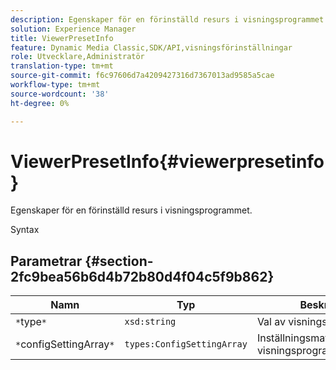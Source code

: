 ```yaml
---
description: Egenskaper för en förinställd resurs i visningsprogrammet.
solution: Experience Manager
title: ViewerPresetInfo
feature: Dynamic Media Classic,SDK/API,visningsförinställningar
role: Utvecklare,Administratör
translation-type: tm+mt
source-git-commit: f6c97606d7a4209427316d7367013ad9585a5cae
workflow-type: tm+mt
source-wordcount: '38'
ht-degree: 0%

---
```



# ViewerPresetInfo{#viewerpresetinfo}

Egenskaper för en förinställd resurs i visningsprogrammet.

Syntax

## Parametrar {#section-2fc9bea56b6d4b72b80d4f04c5f9b862}

| Namn | Typ | Beskrivning |
|---|---|---|
| `*`type`*` | `xsd:string` | Val av visningsprogramtyp. |
| `*`configSettingArray`*` | `types:ConfigSettingArray` | Inställningsmatris för visningsprogramkonfiguration. |

